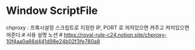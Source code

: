 # Window ScriptFile
chproxy : 프록시설정 스크립트로 지정한 IP, PORT 로 꺼저있으면 켜주고 켜저있으면 꺼준다.#
사용 설명 노션 #
https://royal-rule-c24.notion.site/chproxy-10f4aa0a66d441d98e24b02f3fe780a8
